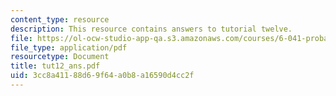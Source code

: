 ```yaml
---
content_type: resource
description: This resource contains answers to tutorial twelve.
file: https://ol-ocw-studio-app-qa.s3.amazonaws.com/courses/6-041-probabilistic-systems-analysis-and-applied-probability-spring-2006/3cc8a41188d69f64a0b8a16590d4cc2f_tut12_ans.pdf
file_type: application/pdf
resourcetype: Document
title: tut12_ans.pdf
uid: 3cc8a411-88d6-9f64-a0b8-a16590d4cc2f
---
```

